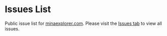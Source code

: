# Issues List

Public issue list for [minaexplorer.com](https://minaexplorer.com). Please visit the [Issues tab](https://github.com/MinaExplorer/Issues/issues) to view all issues.
